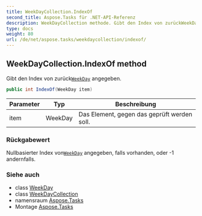 ```yaml
---
title: WeekDayCollection.IndexOf
second_title: Aspose.Tasks für .NET-API-Referenz
description: WeekDayCollection methode. Gibt den Index von zurückWeekDay angegeben.
type: docs
weight: 80
url: /de/net/aspose.tasks/weekdaycollection/indexof/
---
```

## WeekDayCollection.IndexOf method

Gibt den Index von zurück[`WeekDay`](../../weekday/) angegeben.

```csharp
public int IndexOf(WeekDay item)
```

| Parameter | Typ | Beschreibung |
| --- | --- | --- |
| item | WeekDay | Das Element, gegen das geprüft werden soll. |

### Rückgabewert

Nullbasierter Index von[`WeekDay`](../../weekday/) angegeben, falls vorhanden, oder -1 andernfalls.

### Siehe auch

* class [WeekDay](../../weekday/)
* class [WeekDayCollection](../)
* namensraum [Aspose.Tasks](../../weekdaycollection/)
* Montage [Aspose.Tasks](../../../)


